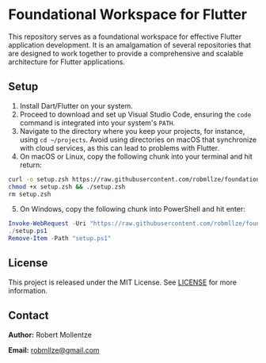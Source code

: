 # Foundational Workspace for Flutter

This repository serves as a foundational workspace for effective Flutter application development. It is an amalgamation of several repositories that are designed to work together to provide a comprehensive and scalable architecture for Flutter applications.

## Setup

1. Install Dart/Flutter on your system.
2. Proceed to download and set up Visual Studio Code, ensuring the `code` command is integrated into your system's `PATH`.
3. Navigate to the directory where you keep your projects, for instance, using `cd ~/projects`. Avoid using directories on macOS that synchronize with cloud services, as this can lead to problems with Flutter.
4. On macOS or Linux, copy the following chunk into your terminal and hit return:
```bash
curl -o setup.zsh https://raw.githubusercontent.com/robmllze/foundation/main/@scripts/setup.zsh
chmod +x setup.zsh && ./setup.zsh
rm setup.zsh
```
5. On Windows, copy the following chunk into PowerShell and hit enter:
```powershell
Invoke-WebRequest -Uri "https://raw.githubusercontent.com/robmllze/foundation/main/@scripts/setup.ps1" -OutFile "setup.ps1"
./setup.ps1
Remove-Item -Path "setup.ps1"
```

## License

This project is released under the MIT License. See [LICENSE](https://raw.githubusercontent.com/robmllze/foundation/main/LICENSE) for more information.

## Contact

**Author:** Robert Mollentze

**Email:** robmllze@gmail.com
